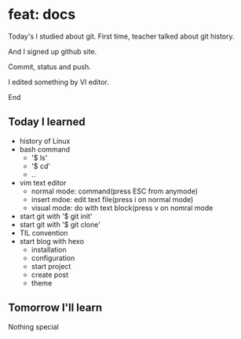 # feat: docs

Today's I studied about git.
First time, teacher talked about git history.

And I signed up github site.

Commit, status and push.

I edited something by VI editor.

End


## Today I learned
- history of Linux
- bash command
	- '$ ls'
	- '$ cd'
	- ..
- vim text editor
	- normal mode: command(press ESC from anymode)
	- insert mdoe: edit text file(press i on normal mode)
	- visual mode: do with text block(press v on nomral mode
- start git with '$ git init'
- start git with '$ git clone'
- TIL convention
- start blog with hexo
	- installation
	- configuration
	- start project
	- create post 
	- theme

## Tomorrow I'll learn

Nothing special
